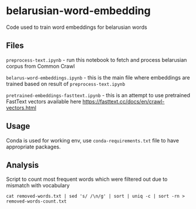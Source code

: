 # belarusian-word-embedding
Code used to train word embeddings for belarusian words

## Files
`preprocess-text.ipynb` - run this notebook to fetch and process belarusian corpus from Common Crawl

`belarus-word-embeddings.ipynb` - this is the main file where embeddings are trained based on result of `preprocess-text.ipynb`

`pretrained-embeddings-fasttext.ipynb` - this is an attempt to use pretrained FastText vectors available here https://fasttext.cc/docs/en/crawl-vectors.html

## Usage

Conda is used for working env, use `conda-requirements.txt` file to have appropriate packages.

## Analysis

Script to count most frequent words which were filtered out due to mismatch with vocabulary

```
cat removed-words.txt | sed 's/ /\n/g' | sort | uniq -c | sort -rn > removed-words-count.txt
```
